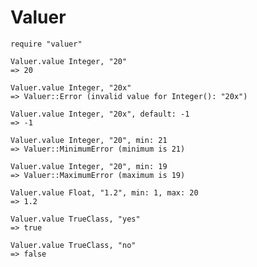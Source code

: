 # Valuer

    require "valuer"

    Valuer.value Integer, "20"
    => 20

    Valuer.value Integer, "20x"
    => Valuer::Error (invalid value for Integer(): "20x")

    Valuer.value Integer, "20x", default: -1
    => -1

    Valuer.value Integer, "20", min: 21
    => Valuer::MinimumError (minimum is 21)

    Valuer.value Integer, "20", min: 19
    => Valuer::MaximumError (maximum is 19)

    Valuer.value Float, "1.2", min: 1, max: 20
    => 1.2

    Valuer.value TrueClass, "yes"
    => true

    Valuer.value TrueClass, "no"
    => false